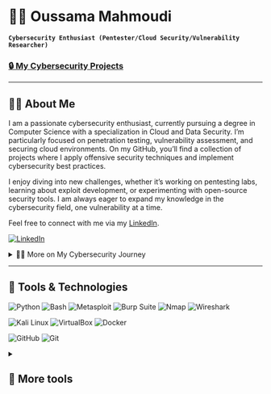 

# 🧑‍💻 Oussama Mahmoudi

**`Cybersecurity Enthusiast (Pentester/Cloud Security/Vulnerability Researcher)`**

### [🔒 My Cybersecurity Projects](https://github.com/OussamaMahmoudiCybersec/OussamaMahmoudiCyberSec/projects)

---

## 👨‍💻 About Me  
I am a passionate cybersecurity enthusiast, currently pursuing a degree in Computer Science with a specialization in Cloud and Data Security. I’m particularly focused on penetration testing, vulnerability assessment, and securing cloud environments. On my GitHub, you’ll find a collection of projects where I apply offensive security techniques and implement cybersecurity best practices.

I enjoy diving into new challenges, whether it’s working on pentesting labs, learning about exploit development, or experimenting with open-source security tools. I am always eager to expand my knowledge in the cybersecurity field, one vulnerability at a time.

Feel free to connect with me via my [LinkedIn](https://www.linkedin.com/in/oussamamahmoudicybersec).

<p>
<a href="https://www.linkedin.com/in/oussamamahmoudicybersec">
<img alt="LinkedIn" src="https://img.shields.io/badge/linkedin-%230077B5.svg?style=for-the-badge&logo=linkedin&logoColor=white"/>
</a> 
<br>
</p>

<details>
 <summary>👨‍💻 More on My Cybersecurity Journey</summary>

<p>My journey in cybersecurity started during my computer science studies, where I became fascinated by the intricacies of network security, ethical hacking, and cloud defense strategies. Over the years, I have developed hands-on skills through projects focusing on penetration testing, vulnerability assessments, and cloud security architecture.</p>

<p>I am currently learning advanced penetration testing techniques and offensive security strategies. My goal is to contribute to making digital infrastructures more secure and robust. Each project I complete helps me grow as a cybersecurity professional.</p>

</details>

---

## 🧰 Tools & Technologies

<!--Programming languages-->
<p>
  <img alt="Python" src="https://img.shields.io/badge/python-306998.svg?style=for-the-badge&logo=python&logoColor=white"/>
  <img alt="Bash" src="https://img.shields.io/badge/Bash-000000.svg?style=for-the-badge&logo=gnu-bash&logoColor=white"/>
  <img alt="Metasploit" src="https://img.shields.io/badge/metasploit-3b5998.svg?style=for-the-badge&logo=metasploit&logoColor=white"/>
  <img alt="Burp Suite" src="https://img.shields.io/badge/Burp%20Suite-F37626.svg?style=for-the-badge&logo=Burp-Suite&logoColor=white"/>
  <img alt="Nmap" src="https://img.shields.io/badge/Nmap-000080.svg?style=for-the-badge&logo=nmap&logoColor=white"/>
  <img alt="Wireshark" src="https://img.shields.io/badge/Wireshark-1679A7.svg?style=for-the-badge&logo=wireshark&logoColor=white"/>
</p>

<!--Platforms-->
<p>
  <img alt="Kali Linux" src="https://img.shields.io/badge/Kali_Linux-557C94.svg?style=for-the-badge&logo=linux&logoColor=white"/>
  <img alt="VirtualBox" src="https://img.shields.io/badge/VirtualBox-183A61.svg?style=for-the-badge&logo=virtualbox&logoColor=white"/>
  <img alt="Docker" src="https://img.shields.io/badge/Docker-0db7ed.svg?style=for-the-badge&logo=docker&logoColor=white"/>
</p>

<!--Tools-->
<p>
  <img alt="GitHub" src="https://img.shields.io/badge/github-%23121011.svg?style=for-the-badge&logo=github&logoColor=white"/>
  <img alt="Git" src="https://img.shields.io/badge/git-%23F05032.svg?style=for-the-badge&logo=git&logoColor=white"/>
</p>

<details>
<summary>
<h2>👾 More tools</h2>
</summary>

<p>
  <img alt="Markdown" src="https://img.shields.io/badge/markdown-%23000000.svg?style=for-the-badge&logo=markdown&logoColor=white"/>
  <img alt="HTML5" src="https://img.shields.io/badge/html5-%23E34F26.svg?style=for-the-badge&logo=html5&logoColor=white"/>
  <img alt="CSS3" src="https://img.shields.io/badge/css3-%231572B6.svg?style=for-the-badge&logo=css3&logoColor=white"/>
  <img alt="JavaScript" src="https://img.shields.io/badge/javascript-%23323330.svg?style=for-the-badge&logo=javascript&logoColor=%23F7DF1E"/>
</p>

<!--Operating Systems-->
<p>
  <img alt="Linux" src="https://img.shields.io/badge/Linux-FCC624?style=for-the-badge&logo=linux&logoColor=black" />
  <img alt="Windows" src="https://img.shields.io/badge/Windows-0078D6?style=for-the-badge&logo=windows&logoColor=white" />
</p>
</details>
